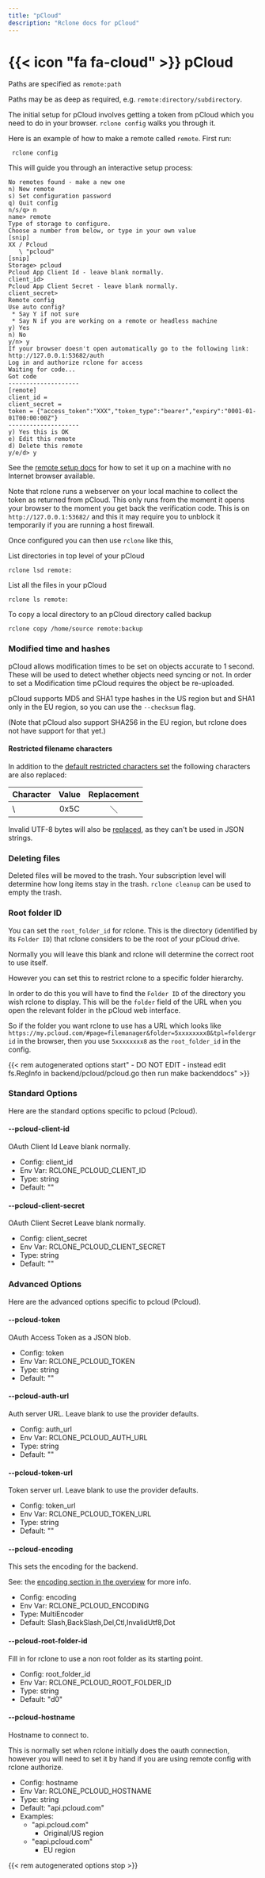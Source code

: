 ```yaml
---
title: "pCloud"
description: "Rclone docs for pCloud"
---
```


# {{< icon "fa fa-cloud" >}} pCloud

Paths are specified as `remote:path`

Paths may be as deep as required, e.g. `remote:directory/subdirectory`.

The initial setup for pCloud involves getting a token from pCloud which you
need to do in your browser.  `rclone config` walks you through it.

Here is an example of how to make a remote called `remote`.  First run:

     rclone config

This will guide you through an interactive setup process:

```
No remotes found - make a new one
n) New remote
s) Set configuration password
q) Quit config
n/s/q> n
name> remote
Type of storage to configure.
Choose a number from below, or type in your own value
[snip]
XX / Pcloud
   \ "pcloud"
[snip]
Storage> pcloud
Pcloud App Client Id - leave blank normally.
client_id> 
Pcloud App Client Secret - leave blank normally.
client_secret> 
Remote config
Use auto config?
 * Say Y if not sure
 * Say N if you are working on a remote or headless machine
y) Yes
n) No
y/n> y
If your browser doesn't open automatically go to the following link: http://127.0.0.1:53682/auth
Log in and authorize rclone for access
Waiting for code...
Got code
--------------------
[remote]
client_id = 
client_secret = 
token = {"access_token":"XXX","token_type":"bearer","expiry":"0001-01-01T00:00:00Z"}
--------------------
y) Yes this is OK
e) Edit this remote
d) Delete this remote
y/e/d> y
```

See the [remote setup docs](/remote_setup/) for how to set it up on a
machine with no Internet browser available.

Note that rclone runs a webserver on your local machine to collect the
token as returned from pCloud. This only runs from the moment it opens
your browser to the moment you get back the verification code.  This
is on `http://127.0.0.1:53682/` and this it may require you to unblock
it temporarily if you are running a host firewall.

Once configured you can then use `rclone` like this,

List directories in top level of your pCloud

    rclone lsd remote:

List all the files in your pCloud

    rclone ls remote:

To copy a local directory to an pCloud directory called backup

    rclone copy /home/source remote:backup

### Modified time and hashes ###

pCloud allows modification times to be set on objects accurate to 1
second.  These will be used to detect whether objects need syncing or
not.  In order to set a Modification time pCloud requires the object
be re-uploaded.

pCloud supports MD5 and SHA1 type hashes in the US region but and SHA1
only in the EU region, so you can use the `--checksum` flag.

(Note that pCloud also support SHA256 in the EU region, but rclone
does not have support for that yet.)

#### Restricted filename characters

In addition to the [default restricted characters set](/overview/#restricted-characters)
the following characters are also replaced:

| Character | Value | Replacement |
| --------- |:-----:|:-----------:|
| \         | 0x5C  | ＼          |

Invalid UTF-8 bytes will also be [replaced](/overview/#invalid-utf8),
as they can't be used in JSON strings.

### Deleting files ###

Deleted files will be moved to the trash.  Your subscription level
will determine how long items stay in the trash.  `rclone cleanup` can
be used to empty the trash.

### Root folder ID ###

You can set the `root_folder_id` for rclone.  This is the directory
(identified by its `Folder ID`) that rclone considers to be the root
of your pCloud drive.

Normally you will leave this blank and rclone will determine the
correct root to use itself.

However you can set this to restrict rclone to a specific folder
hierarchy.

In order to do this you will have to find the `Folder ID` of the
directory you wish rclone to display.  This will be the `folder` field
of the URL when you open the relevant folder in the pCloud web
interface.

So if the folder you want rclone to use has a URL which looks like
`https://my.pcloud.com/#page=filemanager&folder=5xxxxxxxx8&tpl=foldergrid`
in the browser, then you use `5xxxxxxxx8` as
the `root_folder_id` in the config.

{{< rem autogenerated options start" - DO NOT EDIT - instead edit fs.RegInfo in backend/pcloud/pcloud.go then run make backenddocs" >}}
### Standard Options

Here are the standard options specific to pcloud (Pcloud).

#### --pcloud-client-id

OAuth Client Id
Leave blank normally.

- Config:      client_id
- Env Var:     RCLONE_PCLOUD_CLIENT_ID
- Type:        string
- Default:     ""

#### --pcloud-client-secret

OAuth Client Secret
Leave blank normally.

- Config:      client_secret
- Env Var:     RCLONE_PCLOUD_CLIENT_SECRET
- Type:        string
- Default:     ""

### Advanced Options

Here are the advanced options specific to pcloud (Pcloud).

#### --pcloud-token

OAuth Access Token as a JSON blob.

- Config:      token
- Env Var:     RCLONE_PCLOUD_TOKEN
- Type:        string
- Default:     ""

#### --pcloud-auth-url

Auth server URL.
Leave blank to use the provider defaults.

- Config:      auth_url
- Env Var:     RCLONE_PCLOUD_AUTH_URL
- Type:        string
- Default:     ""

#### --pcloud-token-url

Token server url.
Leave blank to use the provider defaults.

- Config:      token_url
- Env Var:     RCLONE_PCLOUD_TOKEN_URL
- Type:        string
- Default:     ""

#### --pcloud-encoding

This sets the encoding for the backend.

See: the [encoding section in the overview](/overview/#encoding) for more info.

- Config:      encoding
- Env Var:     RCLONE_PCLOUD_ENCODING
- Type:        MultiEncoder
- Default:     Slash,BackSlash,Del,Ctl,InvalidUtf8,Dot

#### --pcloud-root-folder-id

Fill in for rclone to use a non root folder as its starting point.

- Config:      root_folder_id
- Env Var:     RCLONE_PCLOUD_ROOT_FOLDER_ID
- Type:        string
- Default:     "d0"

#### --pcloud-hostname

Hostname to connect to.

This is normally set when rclone initially does the oauth connection,
however you will need to set it by hand if you are using remote config
with rclone authorize.


- Config:      hostname
- Env Var:     RCLONE_PCLOUD_HOSTNAME
- Type:        string
- Default:     "api.pcloud.com"
- Examples:
    - "api.pcloud.com"
        - Original/US region
    - "eapi.pcloud.com"
        - EU region

{{< rem autogenerated options stop >}}

